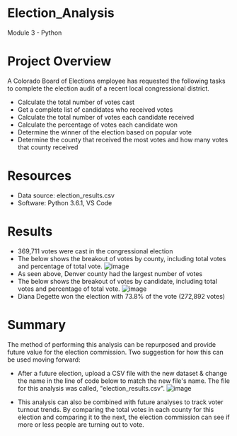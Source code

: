 # Election_Analysis
Module 3 - Python

# Project Overview
A Colorado Board of Elections employee has requested the following tasks to complete the election audit of a recent local congressional district. 
* Calculate the total number of votes cast
* Get a complete list of candidates who received votes
* Calculate the total number of votes each candidate received
* Calculate the percentage of votes each candidate won
* Determine the winner of the election based on popular vote
* Determine the county that received the most votes and how many votes that county received

# Resources
* Data source: election_results.csv
* Software: Python 3.6.1, VS Code

# Results

* 369,711 votes were cast in the congressional election
* The below shows the breakout of votes by county, including total votes and percentage of total vote. 
![image](https://user-images.githubusercontent.com/85259984/131056963-07c8de4b-c305-44fb-94f1-6b5b25fc527b.png)
* As seen above, Denver county had the largest number of votes
* The below shows the breakout of votes by candidate, including total votes and percentage of total vote. 
![image](https://user-images.githubusercontent.com/85259984/131057044-6f6dedc5-15d1-494a-a1a8-1344447c9164.png)
* Diana Degette won the election with 73.8% of the vote (272,892 votes)

# Summary
The method of performing this analysis can be repurposed and provide future value for the election commission. 
Two suggestion for how this can be used moving forward:
* After a future election, upload a CSV file with the new dataset & change the name in the line of code below to match the new file's name. The file for this analysis was called, "election_results.csv".
![image](https://user-images.githubusercontent.com/85259984/131057396-8d40ea1a-c51d-40cb-ab4d-c2fc886e05b8.png)

* This analysis can also be combined with future analyses to track voter turnout trends. By comparing the total votes in each county for this election and comparing it to the next, the election commission can see if more or less people are turning out to vote. 


